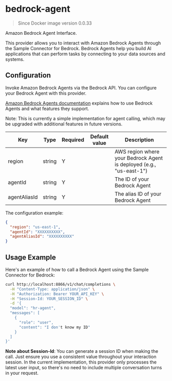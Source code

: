 # bedrock-agent

> Since Docker image version 0.0.33

Amazon Bedrock Agent Interface.

This provider allows you to interact with Amazon Bedrock Agents through the Sample Connector for Bedrock. Bedrock Agents help you build AI applications that can perform tasks by connecting to your data sources and systems.

## Configuration

Invoke Amazon Bedrock Agents via the Bedrock API. You can configure your Bedrock Agent with this provider.

[Amazon Bedrock Agents documentation](https://docs.aws.amazon.com/bedrock/latest/userguide/agents.html) explains how to use Bedrock Agents and what features they support.

Note: This is currently a simple implementation for agent calling, which may be upgraded with additional features in future versions.

| Key | Type | Required | Default value | Description |
| --- | --- | --- | --- | --- |
| region | string | Y | | AWS region where your Bedrock Agent is deployed (e.g., "us-east-1") |
| agentId | string | Y | | The ID of your Bedrock Agent |
| agentAliasId | string | Y | | The alias ID of your Bedrock Agent |

The configuration example:

```json
{
  "region": "us-east-1",
  "agentId": "XXXXXXXXXX",
  "agentAliasId": "XXXXXXXXXX"
}
```

## Usage Example

Here's an example of how to call a Bedrock Agent using the Sample Connector for Bedrock:

```bash
curl http://localhost:8866/v1/chat/completions \
  -H "Content-Type: application/json" \
  -H "Authorization: Bearer YOUR_API_KEY" \
  -H "Session-Id: YOUR_SESSION_ID" \
  -d '{
  "model": "hr-agent", 
  "messages": [
    {
      "role": "user",
      "content": "I don't know my ID"
    }
  ]
}'
```

**Note about Session-Id**: You can generate a session ID when making the call. Just ensure you use a consistent value throughout your interaction session. In the current implementation, this provider only processes the latest user input, so there's no need to include multiple conversation turns in your request.
